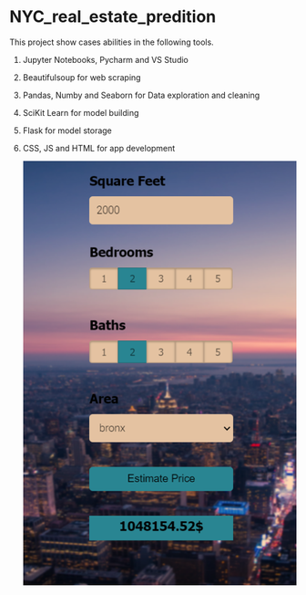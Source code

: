 # NYC_real_estate_predition

This project show cases abilities in the following tools.

1. Jupyter Notebooks, Pycharm and VS Studio
2. Beautifulsoup for web scraping
3. Pandas, Numby and Seaborn for Data exploration and cleaning
4. SciKit Learn for model building
5. Flask for model storage
6. CSS, JS and HTML for app development

	![alt text](https://github.com/DylanHallahan/NYC_real_estate_predition/blob/main/Screenshot%202020-11-04%20122731.png)

